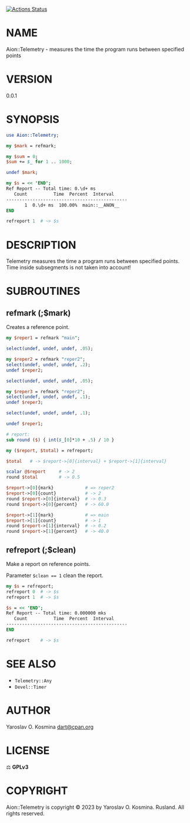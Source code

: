 [![Actions Status](https://github.com/darviarush/perl-aion-telemetry/actions/workflows/test.yml/badge.svg)](https://github.com/darviarush/perl-aion-telemetry/actions)
# NAME

Aion::Telemetry - measures the time the program runs between specified points

# VERSION

0.0.1

# SYNOPSIS

```perl
use Aion::Telemetry;

my $mark = refmark;

my $sum = 0;
$sum += $_ for 1 .. 1000;

undef $mark;

my $s = << 'END';
Ref Report -- Total time: 0.\d+ ms
   Count          Time  Percent  Interval
----------------------------------------------
       1  0.\d+ ms  100.00%  main::__ANON__
END

refreport 1  # ~> $s
```

# DESCRIPTION

Telemetry measures the time a program runs between specified points.
Time inside subsegments is not taken into account!

# SUBROUTINES

## refmark (;$mark)

Creates a reference point.

```perl
my $reper1 = refmark "main";

select(undef, undef, undef, .05);

my $reper2 = refmark "reper2";
select(undef, undef, undef, .2);
undef $reper2;

select(undef, undef, undef, .05);

my $reper3 = refmark "reper2";
select(undef, undef, undef, .1);
undef $reper3;

select(undef, undef, undef, .1);

undef $reper1;

# report:
sub round ($) { int($_[0]*10 + .5) / 10 }

my ($report, $total) = refreport;

$total   # -> $report->[0]{interval} + $report->[1]{interval}

scalar @$report     # -> 2
round $total        # -> 0.5

$report->[0]{mark}            # => reper2
$report->[0]{count}           # -> 2
round $report->[0]{interval}  # -> 0.3
round $report->[0]{percent}   # -> 60.0

$report->[1]{mark}            # => main
$report->[1]{count}           # -> 1
round $report->[1]{interval}  # -> 0.2
round $report->[1]{percent}   # -> 40.0
```

## refreport (;$clean)

Make a report on reference points.

Parameter `$clean == 1` clean the report.

```perl
my $s = refreport;
refreport 0  # -> $s
refreport 1  # -> $s

$s = << 'END';
Ref Report -- Total time: 0.000000 mks
   Count          Time  Percent  Interval
----------------------------------------------
END

refreport    # -> $s
```

# SEE ALSO

* `Telemetry::Any`
* `Devel::Timer`

# AUTHOR

Yaroslav O. Kosmina [dart@cpan.org](dart@cpan.org)

# LICENSE

⚖ **GPLv3**

# COPYRIGHT

Aion::Telemetry is copyright © 2023 by Yaroslav O. Kosmina. Rusland. All rights reserved.
